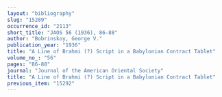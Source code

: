 ```yaml
---
layout: "bibliography"
slug: "15289"
occurrence_id: "2113"
short_title: "JAOS 56 (1936), 86-88"
author: "Bobrinskoy, George V."
publication_year: "1936"
title: "A Line of Brahmi (?) Script in a Babylonian Contract Tablet"
volume_no_: "56"
pages: "86-88"
journal: "Journal of the American Oriental Society"
title: "A Line of Brahmi (?) Script in a Babylonian Contract Tablet"
previous_item: "15292"
---
```

